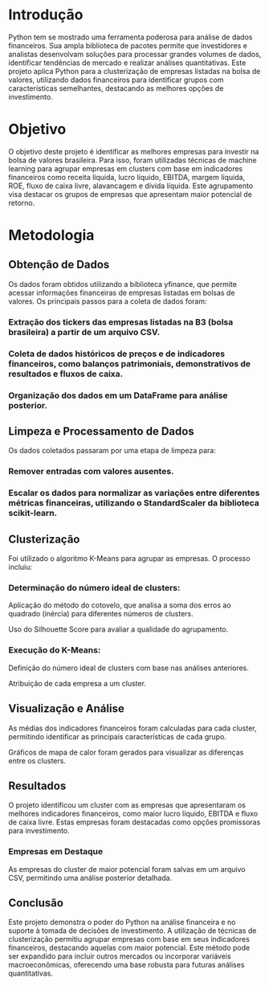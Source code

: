 # Introdução

Python tem se mostrado uma ferramenta poderosa para análise de dados financeiros. Sua ampla biblioteca de pacotes permite que investidores e analistas desenvolvam soluções para processar grandes volumes de dados, identificar tendências de mercado e realizar análises quantitativas. Este projeto aplica Python para a clusterização de empresas listadas na bolsa de valores, utilizando dados financeiros para identificar grupos com características semelhantes, destacando as melhores opções de investimento.

# Objetivo

O objetivo deste projeto é identificar as melhores empresas para investir na bolsa de valores brasileira. Para isso, foram utilizadas técnicas de machine learning para agrupar empresas em clusters com base em indicadores financeiros como receita líquida, lucro líquido, EBITDA, margem líquida, ROE, fluxo de caixa livre, alavancagem e dívida líquida. Este agrupamento visa destacar os grupos de empresas que apresentam maior potencial de retorno.

# Metodologia

## Obtenção de Dados

Os dados foram obtidos utilizando a biblioteca yfinance, que permite acessar informações financeiras de empresas listadas em bolsas de valores. Os principais passos para a coleta de dados foram:

### Extração dos tickers das empresas listadas na B3 (bolsa brasileira) a partir de um arquivo CSV.

### Coleta de dados históricos de preços e de indicadores financeiros, como balanços patrimoniais, demonstrativos de resultados e fluxos de caixa.

### Organização dos dados em um DataFrame para análise posterior.

## Limpeza e Processamento de Dados

Os dados coletados passaram por uma etapa de limpeza para:

### Remover entradas com valores ausentes.

### Escalar os dados para normalizar as variações entre diferentes métricas financeiras, utilizando o StandardScaler da biblioteca scikit-learn.

## Clusterização

Foi utilizado o algoritmo K-Means para agrupar as empresas. O processo incluiu:

### Determinação do número ideal de clusters:

Aplicação do método do cotovelo, que analisa a soma dos erros ao quadrado (inércia) para diferentes números de clusters.

Uso do Silhouette Score para avaliar a qualidade do agrupamento.

### Execução do K-Means:

Definição do número ideal de clusters com base nas análises anteriores.

Atribuição de cada empresa a um cluster.

## Visualização e Análise

As médias dos indicadores financeiros foram calculadas para cada cluster, permitindo identificar as principais características de cada grupo.

Gráficos de mapa de calor foram gerados para visualizar as diferenças entre os clusters.

## Resultados

O projeto identificou um cluster com as empresas que apresentaram os melhores indicadores financeiros, como maior lucro líquido, EBITDA e fluxo de caixa livre. Estas empresas foram destacadas como opções promissoras para investimento.

### Empresas em Destaque

As empresas do cluster de maior potencial foram salvas em um arquivo CSV, permitindo uma análise posterior detalhada.

## Conclusão

Este projeto demonstra o poder do Python na análise financeira e no suporte à tomada de decisões de investimento. A utilização de técnicas de clusterização permitiu agrupar empresas com base em seus indicadores financeiros, destacando aquelas com maior potencial. Este método pode ser expandido para incluir outros mercados ou incorporar variáveis macroeconômicas, oferecendo uma base robusta para futuras análises quantitativas.

